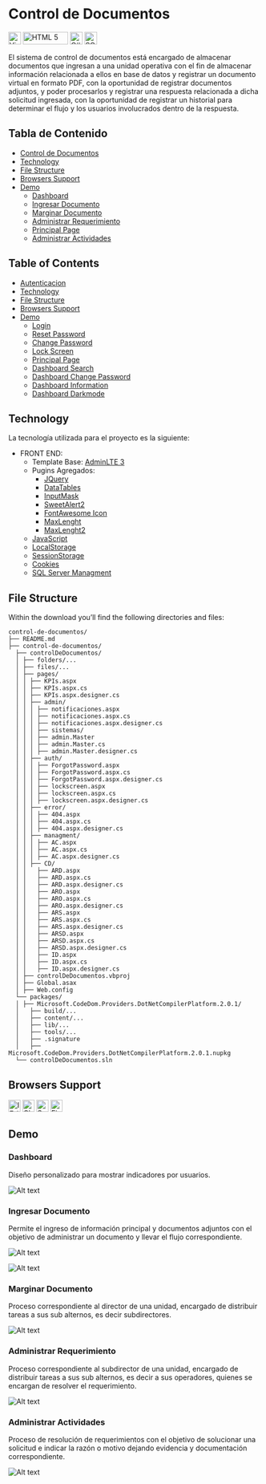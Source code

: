 # Control de Documentos
[<img src="https://upload.wikimedia.org/wikipedia/commons/thumb/5/59/Visual_Studio_Icon_2019.svg/2060px-Visual_Studio_Icon_2019.svg.png" alt="Visual Studio 2022" width="25px" height="25px">](https://visualstudio.microsoft.com/es/vs/) [<img src="https://static.vecteezy.com/system/resources/previews/011/260/238/original/html5-css3-js-icon-set-web-development-logo-icon-set-of-html-css-and-javascript-programming-symbol-free-vector.jpg" alt="HTML 5" width="90px" height="25px">](#) [<img src="https://static.cdnlogo.com/logos/c/27/c.svg" alt="C#" width="25px" height="25px">](https://learn.microsoft.com/es-es/dotnet/csharp/) [<img src="https://www.edureka.co/blog/wp-content/uploads/2019/10/logo.png" alt="SQL Server Management" width="25px" height="25px">](https://learn.microsoft.com/en-us/sql/ssms/sql-server-management-studio-ssms?view=sql-server-ver16) 

El sistema de control de documentos está encargado de almacenar documentos que ingresan a una unidad operativa con el fin de almacenar información relacionada a ellos en base de datos y registrar un documento virtual en formato PDF, con la oportunidad de registrar documentos adjuntos, y poder procesarlos y registrar una respuesta relacionada a dicha solicitud ingresada, con la oportunidad de registrar un historial para determinar el flujo y los usuarios involucrados dentro de la respuesta.

## Tabla de Contenido
* [Control de Documentos](#Control-de-Documentos)
* [Technology](#Technology)
* [File Structure](#File-Structure)
* [Browsers Support](#Browsers-Support)
* [Demo](#Demo)
  * [Dashboard](#Dashboard)
  * [Ingresar Documento](#Ingresar-Documento)
  * [Marginar Documento](#Change-Password)
  * [Administrar Requerimiento](#Administrar-Requerimiento)
  * [Principal Page](#Principal-Page)
  * [Administrar Actividades](#Administrar-Actividades)

## Table of Contents
* [Autenticacion](#Autenticacion)
* [Technology](#Technology)
* [File Structure](#File-Structure)
* [Browsers Support](#Browsers-Support)
* [Demo](#Demo)
  * [Login](#Login)
  * [Reset Password](#Reset-Password)
  * [Change Password](#Change-Password)
  * [Lock Screen](#Lock-Screen)
  * [Principal Page](#Principal-Page)
  * [Dashboard Search](#Dashboard-Search)
  * [Dashboard Change Password](#Dashboard-Change-Password)
  * [Dashboard Information](#Dashboard-Information)
  * [Dashboard Darkmode](#Dashboard-Darkmode)

## Technology

La tecnología utilizada para el proyecto es la siguiente:
* FRONT END:
  * Template Base: [AdminLTE 3](https://adminlte.io/themes/v3/index.html)
  * Pugins Agregados:
    * [JQuery](https://jquery.com/)
    * [DataTables](https://datatables.net/)
    * [InputMask](https://plugins.jquery.com/jquery.inputmask/)
    * [SweetAlert2](https://sweetalert2.github.io/)
    * [FontAwesome Icon](https://fontawesome.com/v5/search?o=r&m=free)
    * [MaxLenght](http://ajax.googleapis.com/ajax/libs/jquery/1.8.3/jquery.min.js)
    * [MaxLenght2](https://htmldom.dev/count-the-number-of-characters-of-a-textarea/)
  * [JavaScript](https://developer.mozilla.org/es/docs/Web/JavaScript)
  * [LocalStorage](https://developer.mozilla.org/es/docs/Web/API/Window/localStorage)
  * [SessionStorage](https://developer.mozilla.org/es/docs/Web/API/Window/sessionStorage)
  * [Cookies](https://learn.microsoft.com/es-es/aspnet/web-api/overview/advanced/http-cookies)
  * [SQL Server Managment](https://learn.microsoft.com/en-us/sql/ssms/download-sql-server-management-studio-ssms?view=sql-server-ver16)

## File Structure
Within the download you’ll find the following directories and files:

```
control-de-documentos/
├── README.md
├── control-de-documentos/
  ├── controlDeDocumentos/
  │ ├── folders/...
  │ ├── files/...
  │ ├── pages/
  │ │ ├── KPIs.aspx
  │ │ ├── KPIs.aspx.cs
  │ │ ├── KPIs.aspx.designer.cs
  │ │ ├── admin/
  │ │ │ ├── notificaciones.aspx
  │ │ │ ├── notificaciones.aspx.cs
  │ │ │ ├── notificaciones.aspx.designer.cs
  │ │ │ ├── sistemas/
  │ │ │ ├── admin.Master
  │ │ │ ├── admin.Master.cs
  │ │ │ ├── admin.Master.designer.cs
  │ │ ├── auth/
  │ │ │ ├── ForgotPassword.aspx
  │ │ │ ├── ForgotPassword.aspx.cs
  │ │ │ ├── ForgotPassword.aspx.designer.cs
  │ │ │ ├── lockscreen.aspx
  │ │ │ ├── lockscreen.aspx.cs
  │ │ │ ├── lockscreen.aspx.designer.cs
  │ │ ├── error/
  │ │ │ ├── 404.aspx
  │ │ │ ├── 404.aspx.cs
  │ │ │ ├── 404.aspx.designer.cs
  │ │ ├── managment/
  │ │ │ ├── AC.aspx
  │ │ │ ├── AC.aspx.cs
  │ │ │ ├── AC.aspx.designer.cs
  │ │ ├── CD/
  │ │   ├── ARD.aspx
  │ │   ├── ARD.aspx.cs
  │ │   ├── ARD.aspx.designer.cs
  │ │   ├── ARO.aspx
  │ │   ├── ARO.aspx.cs
  │ │   ├── ARO.aspx.designer.cs
  │ │   ├── ARS.aspx
  │ │   ├── ARS.aspx.cs
  │ │   ├── ARS.aspx.designer.cs
  │ │   ├── ARSD.aspx
  │ │   ├── ARSD.aspx.cs
  │ │   ├── ARSD.aspx.designer.cs
  │ │   ├── ID.aspx
  │ │   ├── ID.aspx.cs
  │ │   ├── ID.aspx.designer.cs
  │ ├── controlDeDocumentos.vbproj
  │ ├── Global.asax
  │ ├── Web.config
  └── packages/
  │ ├── Microsoft.CodeDom.Providers.DotNetCompilerPlatform.2.0.1/
  │   ├── build/...
  │   ├── content/...
  │   ├── lib/...
  │   ├── tools/...
  │   ├── .signature
  │   ├── Microsoft.CodeDom.Providers.DotNetCompilerPlatform.2.0.1.nupkg
  └── controlDeDocumentos.sln
```

## Browsers Support

<img src="https://raw.githubusercontent.com/alrra/browser-logos/master/src/edge/edge_48x48.png" alt="IE / Edge" width="24px" height="24px" />   <img src="https://raw.githubusercontent.com/alrra/browser-logos/master/src/chrome/chrome_48x48.png" alt="Chrome" width="24px" height="24px" />   <img src="https://raw.githubusercontent.com/alrra/browser-logos/master/src/safari/safari_48x48.png" alt="Safari" width="24px" height="24px" />   <img src="https://raw.githubusercontent.com/alrra/browser-logos/master/src/firefox/firefox_48x48.png" alt="Firefox" width="24px" height="24px" />

## Demo
### Dashboard
Diseño personalizado para mostrar indicadores por usuarios.

![Alt text](/control-de-documentos/ControlDeDocumentos/Style/manual/1.png "Dashboard")

### Ingresar Documento
Permite el ingreso de información principal y documentos adjuntos con el objetivo de administrar un documento y llevar el flujo correspondiente.

![Alt text](/control-de-documentos/ControlDeDocumentos/Style/manual/3.png "Ingresar Documento")

![Alt text](/control-de-documentos/ControlDeDocumentos/Style/manual/4.png "Notificación de éxito")

### Marginar Documento
Proceso correspondiente al director de una unidad, encargado de distribuir tareas a sus sub alternos, es decir subdirectores.

![Alt text](/control-de-documentos/ControlDeDocumentos/Style/manual/5.png "Ingresar Documento")

### Administrar Requerimiento
Proceso correspondiente al subdirector de una unidad, encargado de distribuir tareas a sus sub alternos, es decir a sus operadores, quienes se encargan de resolver el requerimiento.

![Alt text](/control-de-documentos/ControlDeDocumentos/Style/manual/13.png "Ingresar Documento")

### Administrar Actividades
Proceso de resolución de requerimientos con el objetivo de solucionar una solicitud e indicar la razón o motivo dejando evidencia y documentación correspondiente.

![Alt text](/control-de-documentos/ControlDeDocumentos/Style/manual/14.png "Ingresar Documento")